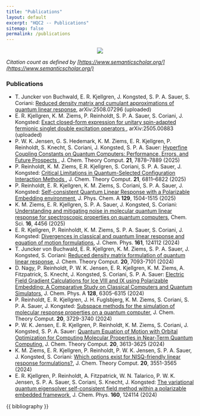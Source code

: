 ```yaml
---
title: "Publications"
layout: default
excerpt: "HQC2 -- Publications"
sitemap: false
permalink: /publications
---
```


<p align="center">
    <img src="{{ site.baseurl }}/images/other/hqc2_publications.svg">
</p>

*Citation count as defined by [https://www.semanticscholar.org/](https://www.semanticscholar.org/)*

### Publications
<ul>
  <li>T. Juncker von Buchwald, E. R. Kjellgren, J. Kongsted, S. P. A. Sauer, S. Coriani:
      <a href="https://arxiv.org/abs/2508.07296" rel="nofollow noopener" target="_blank">Reduced density matrix and cumulant approximations of quantum linear response</a>,
      arXiv:2508.07296 (uploaded) </li>
  <li>E. R. Kjellgren, K. M. Ziems, P. Reinholdt, S. P. A. Sauer, S. Coriani, J. Kongsted:
    <a href="https://arxiv.org/abs/2505.00883" rel="nofollow noopener" target="_blank">Exact closed-form expression for unitary spin-adapted fermionic singlet double excitation operators </a>,
    arXiv:2505.00883 (uploaded) </li>
  <li>P. W. K. Jensen, G. S. Hedemark, K. M. Ziems, E. R. Kjellgren, P. Reinholdt, S. Knecht, S. Coriani, J. Kongsted, S. P. A. Sauer:
    <a href="https://pubs.acs.org/doi/full/10.1021/acs.jctc.5c00893" rel="nofollow noopener" target="_blank">Hyperfine Coupling Constants on Quantum Computers: Performance, Errors, and Future Prospects </a>,
    J. Chem. Theory Comput. <b>21</b>, 7878–7889 (2025) </li>
  <li>P. Reinholdt, K. M. Ziems, E.R. Kjellgren, S. Coriani, S. P. A. Sauer, J. Kongsted:
    <a href="https://pubs.acs.org/doi/10.1021/acs.jctc.5c00375" rel="nofollow noopener" target="_blank">Critical Limitations in Quantum-Selected Configuration Interaction Methods </a>,
    J. Chem. Theory Comput. <b>21</b>, 6811–6822 (2025)</li>
  <li>P. Reinholdt, E. R. Kjellgren, K. M. Ziems, S. Coriani, S. P. A. Sauer, J. Kongsted:
    <a href="https://doi.org/10.1021/acs.jpca.4c07534" rel="nofollow noopener" target="_blank">Self-consistent Quantum Linear Response with a Polarizable Embedding environment</a>,
    J. Phys. Chem. A <b>129</b>, 1504-1515 (2025)</li>
  <li>K. M. Ziems, E. R. Kjellgren, S. P. A. Sauer, J. Kongsted, S. Coriani:
    <a href="https://doi.org/10.1039/D4SC05839A" rel="nofollow noopener" target="_blank">Understanding and mitigating noise in molecular quantum linear response for spectroscopic properties on quantum computers</a>,
    Chem. Sci. <b>16</b>, 4456 (2025)</li>
  <li>E. R. Kjellgren, P. Reinholdt, K. M. Ziems, S. P. A. Sauer, S. Coriani, J. Kongsted:
<a href="https://doi.org/10.1063/5.0225409" rel="nofollow noopener" target="_blank">Divergences in classical and quantum linear response and equation of motion formulations</a>,
J. Chem. Phys. <b>161</b>, 124112 (2024)</li>
  <li>T. Juncker von Buchwald, E. R. Kjellgren, K. M. Ziems, S. P. A. Sauer, J. Kongsted, S. Coriani:
<a href="https://doi.org/10.1021/acs.jctc.4c00574" rel="nofollow noopener" target="_blank">Reduced density matrix formulation of quantum linear response</a>,
J. Chem. Theory Comput. <b>20</b>, 7093-7101 (2024)</li>
  <li>D. Nagy, P. Reinholdt, P. W. K. Jensen, E. R. Kjellgren, K. M. Ziems, A. Fitzpatrick, S. Knecht, J. Kongsted, S. Coriani, S. P. A. Sauer:
<a href="https://doi.org/10.1021/acs.jpca.4c02697" rel="nofollow noopener" target="_blank">Electric Field Gradient Calculations for Ice VIII and IX using Polarizable Embedding: A Comparative Study on Classical Computers and Quantum Simulators</a>,
J. Chem. Phys. A <b>128</b>, 6305-6315 (2024)</li>
  <li>P. Reinholdt, E. R. Kjellgren, J. H. Fuglsbjerg, K. M. Ziems, S. Coriani, S. P. A. Sauer, J. Kongsted:
<a href="https://doi.org/10.1021/acs.jctc.4c00211" rel="nofollow noopener" target="_blank">Subspace methods for the simulation of molecular response properties on a quantum computer</a>,
J. Chem. Theory Comput. <b>20</b>, 3729-3740 (2024)</li>
  <li>P. W. K. Jensen, E. R. Kjellgren, P. Reinholdt, K. M. Ziems, S. Coriani, J. Kongsted, S. P. A. Sauer:
<a href="https://doi.org/10.1021/acs.jctc.4c00069" rel="nofollow noopener" target="_blank">Quantum Equation of Motion with Orbital Optimization for Computing Molecular Properties in Near-Term Quantum Computing</a>,
J. Chem. Theory Comput. <b>20</b>, 3613-3625 (2024)</li>
  <li>K. M. Ziems, E. R. Kjellgren, P. Reinholdt, P. W. K. Jensen, S. P. A. Sauer, J. Kongsted, S. Coriani:
<a href="https://doi.org/10.1021/acs.jctc.3c01402" rel="nofollow noopener" target="_blank">Which options exist for NISQ-friendly linear response formulations?</a>,
J. Chem. Theory Comput. <b>20</b>, 3551-3565 (2024)</li>
  <li>E. R. Kjellgren, P. Reinholdt, A. Fitzpatrick, W. N. Talarico, P. W. K. Jensen, S. P. A. Sauer, S. Coriani, S. Knecht, J. Kongsted:
<a href="https://doi.org/10.1063/5.0190594" rel="nofollow noopener" target="_blank">The variational quantum eigensolver self-consistent field method within a polarizable embedded framework</a>,
J. Chem. Phys. <b>160</b>, 124114 (2024)</li>
</ul>

{{ bibliography }}
